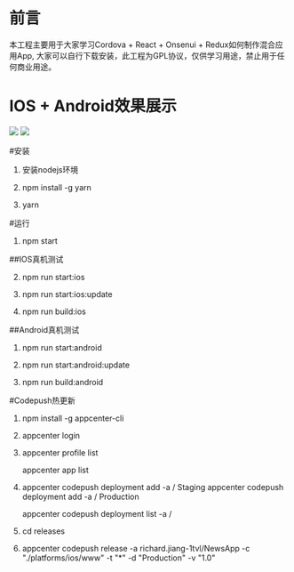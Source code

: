 # 前言
本工程主要用于大家学习Cordova + React + Onsenui + Redux如何制作混合应用App, 大家可以自行下载安装，此工程为GPL协议，仅供学习用途，禁止用于任何商业用途。

# IOS + Android效果展示

<img src="readme/ios-show.gif">
<img src="readme/android-show.gif">

#安装

1. 安装nodejs环境

2. npm install -g yarn

3. yarn

#运行

1. npm start


##IOS真机测试

2. npm run start:ios

3. npm run start:ios:update

4. npm run build:ios

##Android真机测试

1. npm run start:android

2. npm run start:android:update

3. npm run build:android

#Codepush热更新

1. npm install -g appcenter-cli

2. appcenter login

3. appcenter profile list

   appcenter app list

4. appcenter codepush deployment add -a <ownerName>/<appName> Staging
   appcenter codepush deployment add -a <ownerName>/<appName> Production

   appcenter codepush deployment list -a <ownerName>/<appName>

5. cd releases

6. appcenter codepush release -a richard.jiang-1tvl/NewsApp -c "./platforms/ios/www"  -t "*" -d "Production" -v "1.0"

